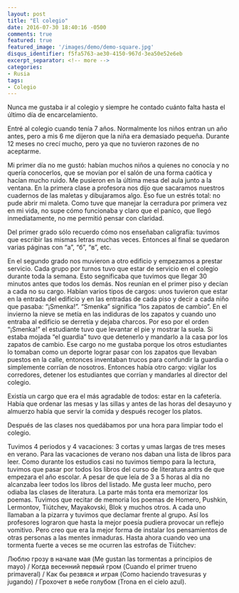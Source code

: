 ```yaml
---
layout: post
title: "El colegio"
date: 2016-07-30 18:40:16 -0500
comments: true
featured: true
featured_image: '/images/demo/demo-square.jpg'
disqus_identifier: f5fa5763-ae30-4150-967d-3ea50e52e6eb
excerpt_separator: <!-- more -->
categories:
- Rusia
tags:
- Colegio
---
```


Nunca me gustaba ir al colegio y siempre he contado cuánto falta hasta el
último día de encarcelamiento.

Entré al colegio cuando tenía 7 años. Normalmente los niños entran un año
antes, pero a mis 6 me dijeron que la niña era demasiado pequeña. Durante
12 meses no crecí mucho, pero ya que no tuvieron razones de no aceptarme.

<!-- more -->

Mi primer día no me gustó: habían muchos niños a quienes no conocía y no
quería conocerlos, que se movían por el salón de una forma caótica y hacían
mucho ruido. Me pusieron en la última mesa del aula junto a la ventana.
En la primera clase a profesora nos dijo que sacaramos nuestros cuadernos
de las maletas y dibujaramos algo. Eso fue un estrés total: no pude abrir
mi maleta. Como tuve que manejar la cerradura por primera vez en mi vida,
no supe cómo funcionaba y claro que el panico, que llegó inmediatamente,
no me permitió pensar con claridad.

Del primer grado sólo recuerdo cómo nos enseñaban caligrafía: tuvimos
que escribir las mismas letras muchas veces. Entonces al final se quedaron
varias páginas con “а”, “б”, “в”, etc.

En el segundo grado nos muvieron a otro edificio y empezamos a prestar
servicio. Cada grupo por turnos tuvo que estar de servicio en el colegio
durante toda la semana. Esto segnificaba que tuvimos que llegar 30 minutos
antes que todos los demás.  Nos reunían en el primer piso y decían a cada
no su cargo. Habían varios tipos de cargos: unos tuvieron que estar en
la entrada del edificio y en las entradas de cada piso y decir a cada niño
que pasaba: “¡Smenka!”. “Smenka” significa “los zapatos de cambio”.
En el invierno la nieve se metía en las indiduras de los zapatos y cuando
uno entraba al edificio se derretía y dejaba charcos. Por eso por el orden
“¡Smenka!” el estudiante tuvo que levantar el pie y mostrar la suela.
Si estaba mojada “el guardia” tuvo que detenerlo y mandarlo a la casa por
los zapatos de cambio. Ese cargo no me gustaba porque los otros estudiantes
lo tomaban como un deporte lograr pasar con los zapatos que llevaban puestos
en la calle, entonces inventaban trucos para confundir la guardia o
simplemente corrían de nosotros. Entonces había otro cargo: vigilar
los corredores, detener los estudiantes que corrían y mandarles
al director del colegio.

Existía un cargo que era el más agradable de todos: estar en la cafetería.
Había que ordenar las mesas y las sillas y antes de las horas del desayuno
y almuerzo había que servir la comida y después recoger los platos.

Después de las clases nos quedábamos por una hora para limpiar todo el colegio.

Tuvimos 4 periodos y 4 vacaciones: 3 cortas y umas largas de tres meses
en verano. Para las vacaciones de verano nos daban una lista de libros para
leer. Como durante los estudios casi no tuvimos tiempo para la lectura,
tuvimos que pasar por todos los libros del curso de literatura antrs de
que empezara el año escolar. A pesar de que leía de 3 a 5 horas al día no
alcanzaba leer todos los libros del listado. Me gusta leer mucho, pero
odiaba las clases de literatura. La parte más tonta era memorizar los poemas.
Tuvimos que recitar de memoria los poemas de Homero, Pushkin, Lermontov,
Tiútchev, Mayakovski, Blok y muchos otros. A cada uno llamaban a la pizarra
y tuvimos que declamar frente al grupo. Así los profesores lograron que hasta
la mejor poesía pudiera provocar un reflejo vomitivo. Pero creo que era la
mejor forma de instalar los pensamientos de otras personas a las mentes
inmaduras. Hasta ahora cuando veo una tormenta fuerte a veces se me ocurren
las estrofas de Tiútchev:

Люблю грозу в начале мая (Me gustan las tormentas a principios de mayo) /
Когда весенний первый гром (Cuando el primer trueno primaveral) /
Как бы резвяся и играя (Como haciendo travesuras y jugando) /
Грохочет в небе голубом (Trona en el cielo azul).


